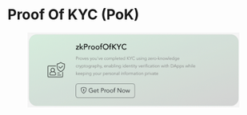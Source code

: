 # Proof Of KYC (PoK)

<figure><img src="../../../.gitbook/assets/image (85).png" alt=""><figcaption></figcaption></figure>
